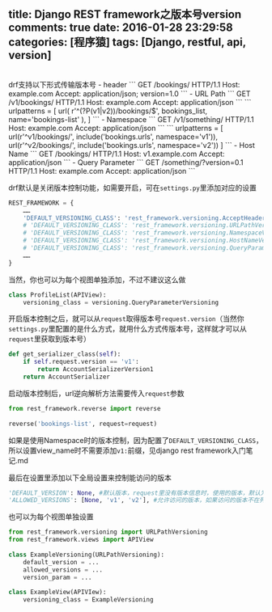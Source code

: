 title: Django REST framework之版本号version
comments: true
date: 2016-01-28 23:29:58
categories: [程序猿]
tags: [Django, restful, api, version]
---
<br />
<!--more-->
drf支持以下形式传输版本号
- header
  ```
  GET /bookings/ HTTP/1.1
  Host: example.com
  Accept: application/json; version=1.0
  ```
- URL Path 
  ```
  GET /v1/bookings/ HTTP/1.1
  Host: example.com
  Accept: application/json
  ```
  ```
  urlpatterns = [
      url(
          r'^(?P<version>(v1|v2))/bookings/$',
          bookings_list,
          name='bookings-list'
      ),
  ]
  ```
- Namespace
  ```
  GET /v1/something/ HTTP/1.1
  Host: example.com
  Accept: application/json
  ```
  ```
  urlpatterns = [
      url(r'^v1/bookings/', include('bookings.urls', namespace='v1')),
      url(r'^v2/bookings/', include('bookings.urls', namespace='v2'))
  ]
  ```
- Host Name
  ```
  GET /bookings/ HTTP/1.1
  Host: v1.example.com
  Accept: application/json
  ```
- Query Parameter
  ```
  GET /something/?version=0.1 HTTP/1.1
  Host: example.com
  Accept: application/json
  ```

drf默认是关闭版本控制功能，如需要开启，可在`settings.py`里添加对应的设置
```python
REST_FRAMEWORK = {
    ……
    'DEFAULT_VERSIONING_CLASS': 'rest_framework.versioning.AcceptHeaderVersioning',
    # 'DEFAULT_VERSIONING_CLASS': 'rest_framework.versioning.URLPathVersioning',
    # 'DEFAULT_VERSIONING_CLASS': 'rest_framework.versioning.NamespaceVersioning',
    # 'DEFAULT_VERSIONING_CLASS': 'rest_framework.versioning.HostNameVersioning',
    # 'DEFAULT_VERSIONING_CLASS': 'rest_framework.versioning.QueryParameterVersioning',
    ……
}
```
当然，你也可以为每个视图单独添加，不过不建议这么做
```python
class ProfileList(APIView):
    versioning_class = versioning.QueryParameterVersioning
```
开启版本控制之后，就可以从`request`取得版本号`request.version`（当然你`settings.py`里配置的是什么方式，就用什么方式传版本号，这样就才可以从`request`里获取到版本号）
```python
def get_serializer_class(self):
    if self.request.version == 'v1':
        return AccountSerializerVersion1
    return AccountSerializer
```

启动版本控制后，url逆向解析方法需要传入`request`参数
```python
from rest_framework.reverse import reverse
 
reverse('bookings-list', request=request)
```

如果是使用Namespace时的版本控制，因为配置了`DEFAULT_VERSIONING_CLASS`，所以设置view_name时不需要添加`v1:`前缀，见django rest framework入门笔记.md

最后在设置里添加以下全局设置来控制能访问的版本
```python
'DEFAULT_VERSION': None, #默认版本，request里没有版本信息时，使用的版本，默认为None
'ALLOWED_VERSIONS': [None, 'v1', 'v2'], #允许访问的版本，如果访问的版本不在列表中，则会抛出异常
```
也可以为每个视图单独设置
```python
from rest_framework.versioning import URLPathVersioning
from rest_framework.views import APIView
 
class ExampleVersioning(URLPathVersioning):
    default_version = ...
    allowed_versions = ...
    version_param = ...
 
class ExampleView(APIVIew):
    versioning_class = ExampleVersioning
```
